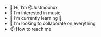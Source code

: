 - 👋 Hi, I’m @Justmoonxx
- 👀 I’m interested in music
- 🌱 I’m currently learning 🐻
- 💞️ I’m looking to collaborate on everything
- 📫 How to reach me 

<!---
Justmoonxx/Justmoonxx is a ✨ special ✨ repository because its `README.md` (this file) appears on your GitHub profile.
You can click the Preview link to take a look at your changes.
--->

